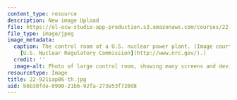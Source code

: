 ```yaml
---
content_type: resource
description: New image Upload
file: https://ol-ocw-studio-app-production.s3.amazonaws.com/courses/22-921-nuclear-power-plant-dynamics-and-control-january-iap-2006/b6b38fde099021b692fa273e53f720d8_22-921iap06-th.jpg
file_type: image/jpeg
image_metadata:
  caption: The control room at a U.S. nuclear power plant. (Image courtesy of the
    [U.S. Nuclear Regulatory Commission](http://www.nrc.gov/).)
  credit: ''
  image-alt: Photo of large control room, showing many screens and devices.
resourcetype: Image
title: 22-921iap06-th.jpg
uid: b6b38fde-0990-21b6-92fa-273e53f720d8
---
```

